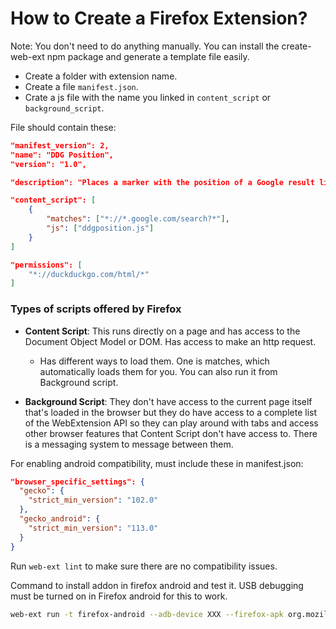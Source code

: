 # How to Create a Firefox Extension?

Note: You don't need to do anything manually. You can install the create-web-ext npm package and generate a template file easily.

- Create a folder with extension name.
- Create a file `manifest.json`.
- Crate a js file with the name you linked in `content_script` or `background_script`.

File should contain these:

```json
"manifest_version": 2,
"name": "DDG Position",
"version": "1.0",

"description": "Places a marker with the position of a Google result link in DDG results.",

"content_script": [
    {
        "matches": ["*://*.google.com/search?*"],
        "js": ["ddgposition.js"]
    }
]

"permissions": [
    "*://duckduckgo.com/html/*"
]
```

### Types of scripts offered by Firefox

- **Content Script**: This runs directly on a page and has access to the Document Object Model or DOM. Has access to make an http request.

  - Has different ways to load them. One is matches, which automatically loads them for you. You can also run it from Background script.

- **Background Script**: They don't have access to the current page itself that's loaded in the browser but they do have access to a complete list of the WebExtension API so they can play around with tabs and access other browser features that Content Script don't have access to. There is a messaging system to message between them.

For enabling android compatibility, must include these in manifest.json:

```json
"browser_specific_settings": {
  "gecko": {
    "strict_min_version": "102.0"
  },
  "gecko_android": {
    "strict_min_version": "113.0"
  }
}
```

Run `web-ext lint` to make sure there are no compatibility issues.

Command to install addon in firefox android and test it. USB debugging must be turned on in Firefox android for this to work.

```bash
web-ext run -t firefox-android --adb-device XXX --firefox-apk org.mozilla.firefox
```
